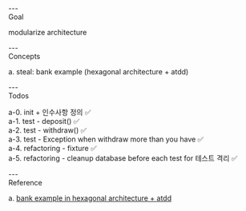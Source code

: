 ---\
Goal


modularize architecture




---\
Concepts


a. steal: bank example (hexagonal architecture + atdd)




---\
Todos


a-0. init + 인수사항 정의 :white_check_mark:\
a-1. test - deposit() :white_check_mark:\
a-2. test - withdraw() :white_check_mark:\
a-3. test - Exception when withdraw more than you have :white_check_mark:\
a-4. refactoring - fixture :white_check_mark:\
a-5. refactoring - cleanup database before each test for 테스트 격리 :white_check_mark:




---\
Reference


a. [bank example in hexagonal architecture + atdd](https://github.com/ejoongseok/atdd-in-hexagonal)
